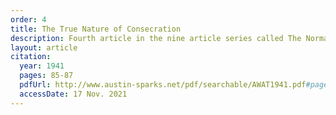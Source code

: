 ```yaml
---
order: 4
title: The True Nature of Consecration
description: Fourth article in the nine article series called The Normal Christian Life by Watchman Nee. This article was released in the May-June 1941 issue of a Witness and a Testimony.
layout: article
citation:
  year: 1941
  pages: 85-87
  pdfUrl: http://www.austin-sparks.net/pdf/searchable/AWAT1941.pdf#page=85&zoom=auto,-127,667
  accessDate: 17 Nov. 2021
---
```

